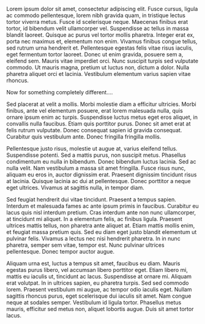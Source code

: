 Lorem ipsum dolor sit amet, consectetur adipiscing elit. Fusce cursus, ligula ac commodo pellentesque, lorem nibh gravida quam, in tristique lectus tortor viverra metus. Fusce id scelerisque neque. Maecenas finibus erat tortor, id bibendum velit ullamcorper vel. Suspendisse ac tellus in massa blandit laoreet. Quisque ac purus vel tortor mollis pharetra. Integer erat ex, porta nec maximus et, elementum non enim. Vivamus finibus congue tellus, sed rutrum urna hendrerit et. Pellentesque egestas felis vitae risus iaculis, eget fermentum tortor laoreet. Donec ut enim gravida, posuere sem a, eleifend sem. Mauris vitae imperdiet orci. Nunc suscipit turpis sed vulputate commodo. Ut mauris magna, pretium ut luctus non, dictum a dolor. Nulla pharetra aliquet orci et lacinia. Vestibulum elementum varius sapien vitae rhoncus.

Now for something completely different....

Sed placerat at velit a mollis. Morbi molestie diam a efficitur ultricies. Morbi finibus, ante vel elementum posuere, erat lorem malesuada nulla, quis ornare ipsum enim ac turpis. Suspendisse luctus metus eget eros aliquet, in convallis nulla faucibus. Etiam quis porttitor purus. Donec sit amet erat at felis rutrum vulputate. Donec consequat sapien id gravida consequat. Curabitur quis vestibulum ante. Donec fringilla fringilla mollis.

Pellentesque justo risus, molestie ut augue at, varius eleifend tellus. Suspendisse potenti. Sed a mattis purus, non suscipit metus. Phasellus condimentum eu nulla in bibendum. Donec bibendum luctus lacinia. Sed ac nulla velit. Nam vestibulum a massa sit amet fringilla. Fusce risus nunc, aliquam eu eros in, auctor dignissim erat. Praesent dignissim tincidunt risus at lacinia. Quisque lacinia ac dui at pellentesque. Donec porttitor a neque eget ultrices. Vivamus at sagittis nulla, in tempor diam.

Sed feugiat hendrerit dui vitae tincidunt. Praesent a tempus sapien. Interdum et malesuada fames ac ante ipsum primis in faucibus. Curabitur eu lacus quis nisl interdum pretium. Cras interdum ante non nunc ullamcorper, at tincidunt mi aliquet. In a elementum felis, ac finibus ligula. Praesent ultrices mattis tellus, non pharetra ante aliquet at. Etiam mattis mollis enim, et feugiat massa pretium quis. Sed eu diam eget justo blandit elementum ut pulvinar felis. Vivamus a lectus nec nisi hendrerit pharetra. In in nunc pharetra, semper sem vitae, tempor est. Nunc pulvinar ultrices pellentesque. Donec tempor auctor augue.

Aliquam urna est, luctus a tempus sit amet, faucibus eu diam. Mauris egestas purus libero, vel accumsan libero porttitor eget. Etiam libero mi, mattis eu iaculis ut, tincidunt ac lacus. Suspendisse at ornare mi. Aliquam erat volutpat. In in ultrices sapien, eu pharetra turpis. Sed sed commodo lorem. Praesent vestibulum mi augue, ac tempor odio iaculis eget. Nullam sagittis rhoncus purus, eget scelerisque dui iaculis sit amet. Nam congue neque at sodales semper. Vestibulum id ligula tortor. Phasellus metus mauris, efficitur sed metus non, aliquet lobortis augue. Duis sit amet tortor lacus.
